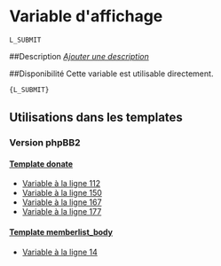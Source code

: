 # Variable d'affichage
```
L_SUBMIT
```


##Description
[*Ajouter une description*](https://fa-tvars.appspot.com/var/L_SUBMIT)

##Disponibilité
Cette variable est utilisable directement.

```html
{L_SUBMIT}
```

## Utilisations dans les templates

### Version phpBB2

#### [Template donate](subsilver/donate.md#readme)
* [Variable &agrave; la ligne 112](../subsilver/donate.tpl#L112)
* [Variable &agrave; la ligne 150](../subsilver/donate.tpl#L150)
* [Variable &agrave; la ligne 167](../subsilver/donate.tpl#L167)
* [Variable &agrave; la ligne 177](../subsilver/donate.tpl#L177)

#### [Template memberlist_body](subsilver/memberlist_body.md#readme)
* [Variable &agrave; la ligne 14](../subsilver/memberlist_body.tpl#L14)